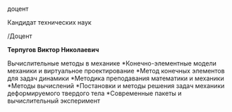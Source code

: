 доцент

Кандидат технических наук

/Доцент

**Терпугов Виктор Николаевич**

Вычислительные методы в механике
	*Конечно-элементные модели механики и виртуальное проектирование
	*Метод конечных элементов для задач динамики
	*Методика преподавания математики и механики
	*Методы вычислений
	*Постановки и методы решения задач механики деформируемого твердого тела
	*Современные пакеты и вычислительный эксперимент